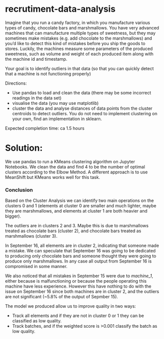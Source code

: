 # recrutiment-data-analysis
Imagine that you run a candy factory, in which you manufacture various types of candy, chocolate bars and marshmallows.
You have very advanced machines that can manufacture multiple types of sweetness, but they may sometimes make mistakes (e.g. add chocolate to the marshmallows) and you’d like to detect this kind of mistakes before you ship the goods to stores.
Luckily, the machines measure some parameters of the produced sweetness, such as volume and weight of each produced item along with the machine id and timestamp.

Your goal is to identify outliers in that data (so that you can quickly detect that a machine is not functioning properly)

Directions:
 - Use pandas to load and clean the data (there may be some incorrect readings in the data set)
 - visualise the data (you may use matplotlib)
 - cluster the data and analyse distances of data points from the cluster centroids to detect outliers. You do not need to implement clustering on your own, find an implementation in sklearn.

Expected completion time: ca 1.5 hours

# Solution:

We use pandas to run a KMeans clustering algorithm on Jupyter Notebooks. We clean the data and find 4 to be the number of optimal clusters according to the Elbow Method. 
A different approach is to use MeanShift but KMeans works well for this task.

### Conclusion

Based on the Cluster Analysis we can identify two main operations on the clusters 0 and 1
(elements at cluster 0 are smaller and much lighter, maybe they are marshmallows, and elements at cluster 1 are both heavier and bigger).

The outliers are in clusters 2 and 3. Maybe this is due to marshmallows treated as chocolate bars (cluster 2),
and chocolate bars treated as marshmallows (cluster 3).

In September 16, all elements are in cluster 2, indicating that someone made a mistake.
We can speculate that September 16 was going to be dedicated to producing only chocolate bars and someone thought they were going to produce only marshmallows.
In any case all output from September 16 is compromised in some manner.

We also noticed that all mistakes in September 15 were due to *machine_1*, either because is malfunctioning or because the people operating
this machine have less experience.
However this have nothing to do with the issue on September 16 since both machines are in cluster 2, and the outliers are not significant
(~5.8% of the output of Sepmber 15).

The model we produced allow us to improve quality in two ways:
* Track all elements and if they are not in cluster 0 or 1 they can be classified as low quality.
* Track batches, and if the weighted score is >0.001 classify the batch as low quality.

